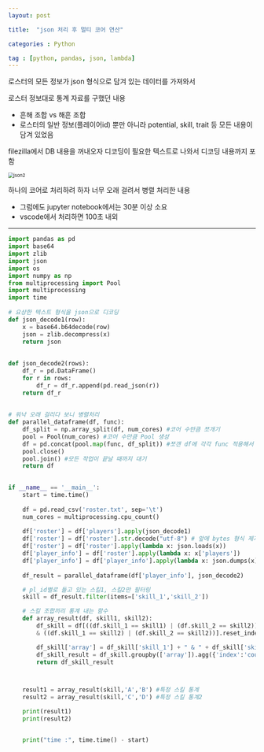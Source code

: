 ```yaml
---
layout: post

title:  "json 처리 후 멀티 코어 연산"

categories : Python

tag : [python, pandas, json, lambda]
---
```






로스터의 모든 정보가 json 형식으로 담겨 있는 데이터를 가져와서 

로스터 정보대로 통계 자료를 구했던 내용

- 흔해 조합 vs 해흔 조합
- 로스터의 일반 정보(플레이어id) 뿐만 아니라 potential, skill, trait 등 모든 내용이 담겨 있었음



filezilla에서 DB 내용을 꺼내오자 디코딩이 필요한 텍스트로 나와서 디코딩 내용까지 포함

<img src="../../../../img/2022-01-02-json2/json2.png" alt="json2" style="zoom:67%;" />



하나의 코어로 처리하려 하자 너무 오래 걸려서 병렬 처리한 내용

- 그럼에도 jupyter notebook에서는 30분 이상 소요
- vscode에서 처리하면 100초 내외



---

```python
import pandas as pd
import base64
import zlib
import json
import os
import numpy as np
from multiprocessing import Pool
import multiprocessing
import time
 
# 요상한 텍스트 형식을 json으로 디코딩
def json_decode1(row):
    x = base64.b64decode(row)
    json = zlib.decompress(x)
    return json
 
 
def json_decode2(rows):
    df_r = pd.DataFrame()
    for r in rows:
        df_r = df_r.append(pd.read_json(r))
    return df_r
 
 
# 워낙 오래 걸리다 보니 병렬처리
def parallel_dataframe(df, func):
    df_split = np.array_split(df, num_cores) #코어 수만큼 쪼개기
    pool = Pool(num_cores) #코어 수만큼 Pool 생성
    df = pd.concat(pool.map(func, df_split)) #쪼갠 df에 각각 func 적용해서 다시 합치기
    pool.close()
    pool.join() #모든 작업이 끝날 때까지 대기
    return df
 

if __name__ == '__main__':
    start = time.time()
 
    df = pd.read_csv('roster.txt', sep='\t')
    num_cores = multiprocessing.cpu_count()
 
    df['roster'] = df['players'].apply(json_decode1)
    df['roster'] = df['roster'].str.decode("utf-8") # 앞에 bytes 형식 제거
    df['roster'] = df['roster'].apply(lambda x: json.loads(x))
    df['player_info'] = df['roster'].apply(lambda x: x['players'])
    df['player_info'] = df['player_info'].apply(lambda x: json.dumps(x))
 
    df_result = parallel_dataframe(df['player_info'], json_decode2)

    # pl_id별로 들고 있는 스킬1, 스킬2만 필터링 
    skill = df_result.filter(items=['skill_1','skill_2'])

    # 스킬 조합끼리 통계 내는 함수 
    def array_result(df, skill1, skill2):
        df_skill = df[((df.skill_1 == skill1) | (df.skill_2 == skill2)) 
        & ((df.skill_1 == skill2) | (df.skill_2 == skill2))].reset_index(drop=False)

        df_skill['array'] = df_skill['skill_1'] + " & " + df_skill['skill_2']
        df_skill_result = df_skill.groupby(['array']).agg({'index':'count'})
        return df_skill_result



    result1 = array_result(skill,'A','B') #특정 스킬 통계
    result2 = array_result(skill,'C','D') #특정 스킬 통계2

    print(result1)
    print(result2)


    print("time :", time.time() - start)
```

